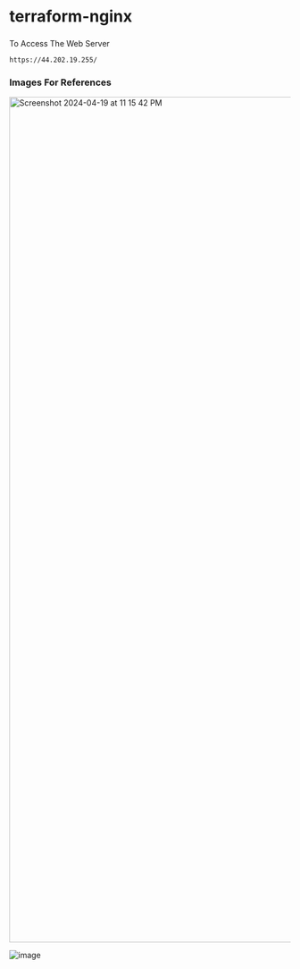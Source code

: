 # terraform-nginx

###





To Access The Web Server
```shell
https://44.202.19.255/
```

### Images For References

<img width="1512" alt="Screenshot 2024-04-19 at 11 15 42 PM" src="https://github.com/RohanRusta21/terraform-nginx/assets/110477025/3dad9d43-b5fc-4453-886a-9dea07d7fdda">


![image](https://github.com/RohanRusta21/terraform-nginx/assets/110477025/41ef1b43-35ce-495d-98f7-009b4470ea96)
